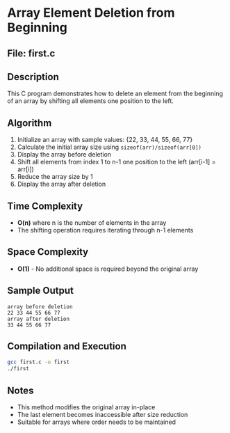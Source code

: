 # Array Element Deletion from Beginning

## File: first.c

## Description
This C program demonstrates how to delete an element from the beginning of an array by shifting all elements one position to the left.

## Algorithm
1. Initialize an array with sample values: {22, 33, 44, 55, 66, 77}
2. Calculate the initial array size using `sizeof(arr)/sizeof(arr[0])`
3. Display the array before deletion
4. Shift all elements from index 1 to n-1 one position to the left (arr[i-1] = arr[i])
5. Reduce the array size by 1
6. Display the array after deletion

## Time Complexity
- **O(n)** where n is the number of elements in the array
- The shifting operation requires iterating through n-1 elements

## Space Complexity
- **O(1)** - No additional space is required beyond the original array

## Sample Output
```
array before deletion
22 33 44 55 66 77 
array after deletion
33 44 55 66 77 
```

## Compilation and Execution
```bash
gcc first.c -o first
./first
```

## Notes
- This method modifies the original array in-place
- The last element becomes inaccessible after size reduction
- Suitable for arrays where order needs to be maintained
